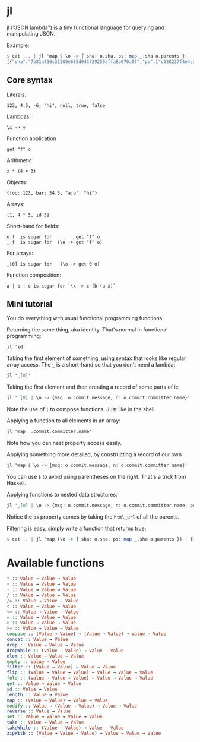 # jl

jl ("JSON lambda") is a tiny functional language for querying and
manipulating JSON.

Example:

``` haskell
$ cat ... | jl 'map $ \o -> { sha: o.sha, ps: map _.sha o.parents }'
[{"sha":"7b81a836c31500e685d043729259affa8b670a87","ps":["c538237f4e4c381d35f1c15497c...
```

## Core syntax

Literals:

    123, 4.5, -6, "hi", null, true, false

Lambdas:

    \x -> y

Function application

    get "f" o

Arithmetic:

    x * (4 + 3)

Objects:

    {foo: 123, bar: 34.3, "a:b": "hi"}

Arrays:

    [1, 4 * 5, id 5]

Short-hand for fields:

    o.f  is sugar for         get "f" o
    _.f  is sugar for  (\o -> get "f" o)

For arrays:

    _[0] is sugar for   (\o -> get 0 o)

Function composition:

    a | b | c is sugar for `\x -> c (b (a x)`

## Mini tutorial

You do everything with usual functional programming functions.

Returning the same thing, aka identity. That's normal in functional
programming:

``` haskell
jl 'id'
```

Taking the first element of something, using syntax that looks like
regular array access. The `_` is a short-hand so that you don't need a
lambda:

``` haskell
jl '_[0]'
```

Taking the first element and then creating a record of some parts of it:

``` haskell
jl '_[0] | \o -> {msg: o.commit.message, n: o.commit.committer.name}'
```

Note the use of `|` to compose functions. Just like in the shell.

Applying a function to all elements in an array:

``` haskell
jl 'map _.commit.committer.name'
```

Note how you can nest property access easily.

Applying something more detailed, by constructing a record of our own

``` haskell
jl 'map $ \o -> {msg: o.commit.message, n: o.commit.committer.name}'
```

You can use `$` to avoid using parentheses on the right. That's a
trick from Haskell.

Applying functions to nested data structures:

``` haskell
jl '_[0] | \o -> {msg: o.commit.message, n: o.commit.committer.name, ps: map _.html_url o.parents }'
```

Notice the `ps` property comes by taking the `html_url` of all the parents.

Filtering is easy, simply write a function that returns true:

``` haskell
$ cat .. | jl 'map (\o -> { sha: o.sha, ps: map _.sha o.parents }) | filter (\o -> length o.ps > 1)'
```

# Available functions

``` haskell
* :: Value → Value → Value
+ :: Value → Value → Value
- :: Value → Value → Value
/ :: Value → Value → Value
/= :: Value → Value → Value
< :: Value → Value → Value
<= :: Value → Value → Value
= :: Value → Value → Value
> :: Value → Value → Value
>= :: Value → Value → Value
compose :: (Value → Value) → (Value → Value) → Value → Value
concat :: Value → Value
drop :: Value → Value → Value
dropWhile :: (Value → Value) → Value → Value
elem :: Value → Value → Value
empty :: Value → Value
filter :: (Value → Value) → Value → Value
flip :: (Value → Value → Value) → Value → Value → Value
fold :: (Value → Value → Value) → Value → Value → Value
get :: Value → Value → Value
id :: Value → Value
length :: Value → Value
map :: (Value → Value) → Value → Value
modify :: Value → (Value → Value) → Value → Value
reverse :: Value → Value
set :: Value → Value → Value → Value
take :: Value → Value → Value
takeWhile :: (Value → Value) → Value → Value
zipWith :: (Value → Value → Value) → Value → Value → Value
```
